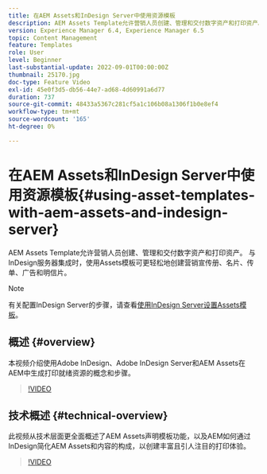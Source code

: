 ```yaml
---
title: 在AEM Assets和InDesign Server中使用资源模板
description: AEM Assets Template允许营销人员创建、管理和交付数字资产和打印资产。 与InDesign服务器集成时，使用Assets模板可更轻松地创建营销宣传册、名片、传单、广告和明信片。
version: Experience Manager 6.4, Experience Manager 6.5
topic: Content Management
feature: Templates
role: User
level: Beginner
last-substantial-update: 2022-09-01T00:00:00Z
thumbnail: 25170.jpg
doc-type: Feature Video
exl-id: 45e0f3d5-db56-44e7-ad68-4d60991a6d77
duration: 737
source-git-commit: 48433a5367c281cf5a1c106b08a1306f1b0e8ef4
workflow-type: tm+mt
source-wordcount: '165'
ht-degree: 0%

---
```


# 在AEM Assets和InDesign Server中使用资源模板{#using-asset-templates-with-aem-assets-and-indesign-server}

AEM Assets Template允许营销人员创建、管理和交付数字资产和打印资产。 与InDesign服务器集成时，使用Assets模板可更轻松地创建营销宣传册、名片、传单、广告和明信片。

>[!NOTE]
>
>有关配置InDesign Server的步骤，请查看[使用InDesign Server设置Assets模板](asset-templates-technical-video-setup.md)。

## 概述 {#overview}

本视频介绍使用Adobe InDesign、Adobe InDesign Server和AEM Assets在AEM中生成打印就绪资源的概念和步骤。

>[!VIDEO](https://video.tv.adobe.com/v/25170?quality=12&learn=on)

## 技术概述 {#technical-overview}

此视频从技术层面更全面概述了AEM Assets声明模板功能，以及AEM如何通过InDesign简化AEM Assets和内容的构成，以创建丰富且引人注目的打印体验。

>[!VIDEO](https://video.tv.adobe.com/v/17071?quality=12&learn=on)
